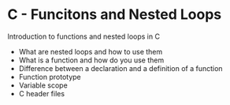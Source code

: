 # C - Funcitons and Nested Loops
Introduction to functions and nested loops in C
* What are nested loops and how to use them
* What is a function and how do you use them
* Difference between a declaration and a definition of a function
* Function prototype
* Variable scope
* C header files
